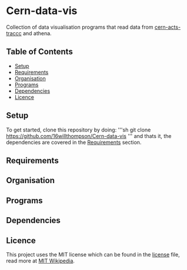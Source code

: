 # Cern-data-vis
Collection of data visualisation programs that read data from [cern-acts-traccc](https://github.com/acts-project/traccc) and athena.

## Table of Contents
* [Setup](#Setup)
* [Requirements](#Requirements)
* [Organisation](#Organisation)
* [Programs](#Programs)
* [Dependencies](#Dependencies)
* [Licence](#Licence)

## Setup
To get started, clone this repository by doing:
'''sh
git clone https://github.com/16willthompson/Cern-data-vis
'''
and thats it, the dependencies are covered in the [Requirements](#Requirements) section.
## Requirements

## Organisation

## Programs

## Dependencies

## Licence
This project uses the MIT license which can be found in the [license](LICENSE) file, read more at [MIT Wikipedia](https://en.wikipedia.org/wiki/MIT_License).
